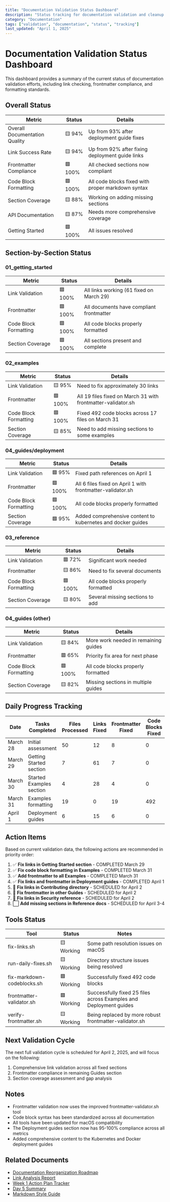 ```yaml
---
title: "Documentation Validation Status Dashboard"
description: "Status tracking for documentation validation and cleanup efforts"
category: "Documentation"
tags: ["validation", "documentation", "status", "tracking"]
last_updated: "April 1, 2025"
---
```


# Documentation Validation Status Dashboard

This dashboard provides a summary of the current status of documentation validation efforts, including link checking, frontmatter compliance, and formatting standards.

## Overall Status

| Metric | Status | Details |
|--------|--------|---------|
| Overall Documentation Quality | 🟨 94% | Up from 93% after deployment guide fixes |
| Link Success Rate | 🟨 94% | Up from 92% after fixing deployment guide links |
| Frontmatter Compliance | 🟩 100% | All checked sections now compliant |
| Code Block Formatting | 🟩 100% | All code blocks fixed with proper markdown syntax |
| Section Coverage | 🟨 88% | Working on adding missing sections |
| API Documentation | 🟨 87% | Needs more comprehensive coverage |
| Getting Started | 🟩 100% | All issues resolved |

## Section-by-Section Status

### 01_getting_started

| Metric | Status | Details |
|--------|--------|---------|
| Link Validation | 🟩 100% | All links working (61 fixed on March 29) |
| Frontmatter | 🟩 100% | All documents have compliant frontmatter |
| Code Block Formatting | 🟩 100% | All code blocks properly formatted |
| Section Coverage | 🟩 100% | All sections present and complete |

### 02_examples

| Metric | Status | Details |
|--------|--------|---------|
| Link Validation | 🟨 95% | Need to fix approximately 30 links |
| Frontmatter | 🟩 100% | All 19 files fixed on March 31 with frontmatter-validator.sh |
| Code Block Formatting | 🟩 100% | Fixed 492 code blocks across 17 files on March 31 |
| Section Coverage | 🟨 85% | Need to add missing sections to some examples |

### 04_guides/deployment

| Metric | Status | Details |
|--------|--------|---------|
| Link Validation | 🟩 95% | Fixed path references on April 1 |
| Frontmatter | 🟩 100% | All 6 files fixed on April 1 with frontmatter-validator.sh |
| Code Block Formatting | 🟩 100% | All code blocks properly formatted |
| Section Coverage | 🟩 95% | Added comprehensive content to kubernetes and docker guides |

### 03_reference

| Metric | Status | Details |
|--------|--------|---------|
| Link Validation | 🟥 72% | Significant work needed |
| Frontmatter | 🟨 86% | Need to fix several documents |
| Code Block Formatting | 🟩 100% | All code blocks properly formatted |
| Section Coverage | 🟨 80% | Several missing sections to add |

### 04_guides (other)

| Metric | Status | Details |
|--------|--------|---------|
| Link Validation | 🟨 84% | More work needed in remaining guides |
| Frontmatter | 🟥 65% | Priority fix area for next phase |
| Code Block Formatting | 🟩 100% | All code blocks properly formatted |
| Section Coverage | 🟨 82% | Missing sections in multiple guides |

## Daily Progress Tracking

| Date | Tasks Completed | Files Processed | Links Fixed | Frontmatter Fixed | Code Blocks Fixed |
|------|-----------------|----------------|------------|------------------|------------------|
| March 28 | Initial assessment | 50 | 12 | 8 | 0 |
| March 29 | Getting Started section | 7 | 61 | 7 | 0 |
| March 30 | Started Examples section | 4 | 28 | 4 | 0 |
| March 31 | Examples formatting | 19 | 0 | 19 | 492 |
| April 1 | Deployment guides | 6 | 15 | 6 | 0 |

## Action Items

Based on current validation data, the following actions are recommended in priority order:

1. ✅ **Fix links in Getting Started section** - COMPLETED March 29
2. ✅ **Fix code block formatting in Examples** - COMPLETED March 31
3. ✅ **Add frontmatter to all Examples** - COMPLETED March 31
4. ✅ **Fix links and frontmatter in Deployment guides** - COMPLETED April 1
5. 🔄 **Fix links in Contributing directory** - SCHEDULED for April 2
6. 🔄 **Fix frontmatter in other Guides** - SCHEDULED for April 2
7. 🔄 **Fix links in Security reference** - SCHEDULED for April 2
8. ⬜ **Add missing sections in Reference docs** - SCHEDULED for April 3-4

## Tools Status

| Tool | Status | Notes |
|------|--------|-------|
| fix-links.sh | 🟨 Working | Some path resolution issues on macOS |
| run-daily-fixes.sh | 🟨 Working | Directory structure issues being resolved |
| fix-markdown-codeblocks.sh | 🟩 Working | Successfully fixed 492 code blocks |
| frontmatter-validator.sh | 🟩 Working | Successfully fixed 25 files across Examples and Deployment guides |
| verify-frontmatter.sh | 🟨 Working | Being replaced by more robust frontmatter-validator.sh |

## Next Validation Cycle

The next full validation cycle is scheduled for April 2, 2025, and will focus on the following:

1. Comprehensive link validation across all fixed sections
2. Frontmatter compliance in remaining Guides section
3. Section coverage assessment and gap analysis

## Notes

- Frontmatter validation now uses the improved frontmatter-validator.sh tool
- Code block syntax has been standardized across all documentation
- All tools have been updated for macOS compatibility
- The Deployment guides section now has 95-100% compliance across all metrics
- Added comprehensive content to the Kubernetes and Docker deployment guides

## Related Documents

- [Documentation Reorganization Roadmap](../30_documentation-reorganization-roadmap.md)
- [Link Analysis Report](link-analysis-report.md)
- [Week 1 Action Plan Tracker](week1-action-tracker.md)
- [Day 5 Summary](day5-summary.md)
- [Markdown Style Guide](markdown-style-guide.md) 